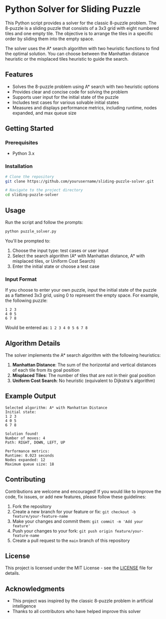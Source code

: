 # Python Solver for Sliding Puzzle

This Python script provides a solver for the classic 8-puzzle problem. The 8-puzzle is a sliding puzzle that consists of a 3x3 grid with eight numbered tiles and one empty tile. The objective is to arrange the tiles in a specific order by sliding them into the empty space.

The solver uses the A* search algorithm with two heuristic functions to find the optimal solution. You can choose between the Manhattan distance heuristic or the misplaced tiles heuristic to guide the search.

## Features

- Solves the 8-puzzle problem using A* search with two heuristic options
- Provides clear and concise code for solving the problem
- Supports user input for the initial state of the puzzle
- Includes test cases for various solvable initial states
- Measures and displays performance metrics, including runtime, nodes expanded, and max queue size

## Getting Started

### Prerequisites

- Python 3.x

### Installation

```bash
# Clone the repository
git clone https://github.com/yourusername/sliding-puzzle-solver.git

# Navigate to the project directory
cd sliding-puzzle-solver
```

## Usage

Run the script and follow the prompts:

```bash
python puzzle_solver.py
```

You'll be prompted to:
1. Choose the input type: test cases or user input
2. Select the search algorithm (A* with Manhattan distance, A* with misplaced tiles, or Uniform Cost Search)
3. Enter the initial state or choose a test case

### Input Format

If you choose to enter your own puzzle, input the initial state of the puzzle as a flattened 3x3 grid, using 0 to represent the empty space. For example, the following puzzle:

```
1 2 3
4 0 5
6 7 8
```

Would be entered as: `1 2 3 4 0 5 6 7 8`

## Algorithm Details

The solver implements the A* search algorithm with the following heuristics:

1. **Manhattan Distance**: The sum of the horizontal and vertical distances of each tile from its goal position
2. **Misplaced Tiles**: The number of tiles that are not in their goal position
3. **Uniform Cost Search**: No heuristic (equivalent to Dijkstra's algorithm)

## Example Output

```
Selected algorithm: A* with Manhattan Distance
Initial state: 
1 2 3
4 0 5
6 7 8

Solution found!
Number of moves: 4
Path: RIGHT, DOWN, LEFT, UP

Performance metrics:
Runtime: 0.023 seconds
Nodes expanded: 12
Maximum queue size: 18
```

## Contributing

Contributions are welcome and encouraged! If you would like to improve the code, fix issues, or add new features, please follow these guidelines:

1. Fork the repository
2. Create a new branch for your feature or fix: `git checkout -b feature/your-feature-name`
3. Make your changes and commit them: `git commit -m 'Add your feature'`
4. Push your changes to your fork: `git push origin feature/your-feature-name`
5. Create a pull request to the `main` branch of this repository

## License

This project is licensed under the MIT License - see the [LICENSE](LICENSE) file for details.

## Acknowledgments

- This project was inspired by the classic 8-puzzle problem in artificial intelligence
- Thanks to all contributors who have helped improve this solver
